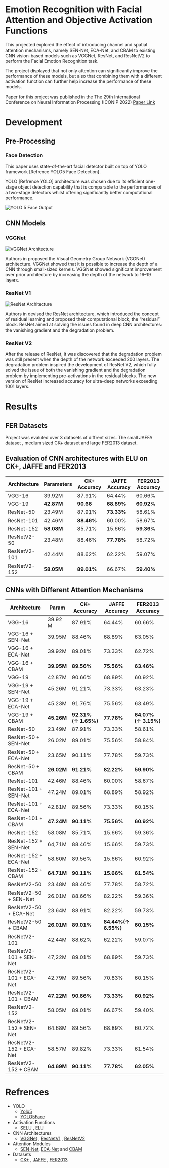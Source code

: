 # Emotion Recognition with Facial Attention and Objective Activation Functions

This projected explored the effect of introducing channel and spatial attention mechanisms, namely  SEN-Net, ECA-Net, and CBAM to existing CNN vision-based models such as VGGNet, ResNet, and ResNetV2 to perform the Facial Emotion Recognition task. 

The project displayed that not only attention can significantly improve the performance of these models, but also that combining them with a different activation function can further help increase the performance of these models.

Paper for this project was published in the The 29th International Conference on Neural Information Processing (ICONIP 2022) [Paper Link](https://link.springer.com/chapter/10.1007/978-981-99-1642-9_43)

# Development

## Pre-Processing
### Face Detection 
This paper uses state-of-the-art facial detector built on top of YOLO framework [Refrence YOLO5 Face Detection].

YOLO [Refrence YOLO] architecture was chosen due to its efficient one-stage object detection capability that is comparable to the performances of a two-stage detectors whilst offering significantly better computational performance.

![YOLO 5 Face Output](https://github.com/AndrzejMiskow/FER-with-Attention-and-Objective-Activation-Functions/blob/main/docs/images/Yolo5Face_Output.png)

## CNN Models
### VGGNet
![VGGNet Architecture](https://github.com/AndrzejMiskow/FER-with-Attention-and-Objective-Activation-Functions/blob/main/docs/images/VGGNet_Architecture.png)

Authors in proposed the Visual Geometry Group Network (VGGNet) architecture. VGGNet showed that it is possible to increase the depth of a CNN through small-sized kernels. VGGNet showed significant improvement over prior architecture by increasing the depth of the network to 16–19 layers. 

### ResNet V1
![ResNet Architecture](https://github.com/AndrzejMiskow/FER-with-Attention-and-Objective-Activation-Functions/blob/main/docs/images/ResNet_Architecture.png)

Authors in devised the ResNet architecture, which introduced the concept of residual learning and proposed their computational block, the “residual” block. ResNet aimed at solving the issues found in deep CNN architectures: the vanishing gradient and the degradation problem.

### ResNet V2
After the release of ResNet, it was discovered that the degradation problem was still present when the depth of the network exceeded 200 layers. The degradation problem inspired the development of ResNet V2, which fully solved the issue of both the vanishing gradient and the degradation problem by implementing pre-activations in the residual blocks. The new version of ResNet increased accuracy for ultra-deep networks exceeding  1001 layers.

# Results
## FER Datasets
Project was evaluted over 3 datasets of diffrent sizes. The small JAFFA dataset , medium sized CK+ dataset and large FER2013 dataset.

## Evaluation of CNN architectures with ELU on CK+, JAFFE and FER2013

| **Architecture** | **Parameters** | **CK+ Accuracy** | **JAFFE Accuracy** | **FER2013 Accuracy** |
|------------------|----------------|------------------|--------------------|----------------------|
| VGG-16           | 39.92M         | 87.91\%          | 64.44\%            | 60.66\%              |
| VGG-19           | **42.87M**     | **90.66**        | **68.89\%**        | **60.92\%**          |
| ResNet-50        | 23.49M         | 87.91\%          | **73.33\%**        | 58.61\%              |
| ResNet-101       | 42.46M         | **88.46%**       | 60.00\%            | 58.67\%              |
| ResNet-152       | **58.08M**     | 85.71\%          | 15.66\%            | **59.36\%**          |
| ResNetV2-50      | 23.48M         | 88.46\%          | **77.78\%**        | 58.72\%              |
| ResNetV2-101     | 42.44M         | 88.62\%          | 62.22\%            | 59.07\%              |
| ResNetV2-152     | **58.05M**     | **89.01\%**      | 66.67\%            | **59.40\%**          |


## CNNs with Different Attention Mechanisms

| Architecture | Param | CK+ Accuracy | JAFFE Accuracy | FER2013 Accuracy |
|---|---|---|---|---|
| VGG-16 | 39.92 M | 87.91\% | 64.44\% | 60.66\% |
| VGG-16 + SEN-Net | 39.95M | 88.46\% | 68.89\% | 63.05\% |
| VGG-16 + ECA-Net | 39.92M | 89.01\% | 73.33\% | 62.72\% |
| VGG-16 + CBAM | **39.95M** | **89.56\%** | **75.56\%** | **63.46\%** |
| VGG-19 | 42.87M | 90.66\% | 68.89\% | 60.92\% |
| VGG-19 + SEN-Net | 45.26M | 91.21\% | 73.33\% | 63.23\% |
| VGG-19 + ECA-Net | 45.23M | 91.76\% | 75.56\% | 63.49\% |
| VGG-19 + CBAM | **45.26M** | **92.31\% (↑ 1.65\%)** | **77.78\%** | **64.07\% (↑ 3.15\%)** |
| ResNet-50 | 23.49M | 87.91\% | 73.33\% | 58.61\% |
| ResNet-50 + SEN-Net | 26.02M | 89.01\% | 75.56\% | 58.84\% |
| ResNet-50 + ECA-Net | 23.65M | 90.11\% | 77.78\% | 59.73\% |
| ResNet-50 + CBAM | **26.02M** | **91.21\%** | **82.22\%** | **59.90\%** |
| ResNet-101 | 42.46M | 88.46\% | 60.00\% | 58.67\% |
| ResNet-101 + SEN-Net | 47.24M | 89.01\% | 68.89\% | 58.92\% |
| ResNet-101 + ECA-Net | 42.81M | 89.56\% | 73.33\% | 60.15\% |
| ResNet-101 + CBAM | **47.24M** | **90.11\%** | **75.56\%** | **60.92\%** |
| ResNet-152 | 58.08M | 85.71\% | 15.66\% | 59.36\% |
| ResNet-152 + SEN-Net | 64,71M | 88.46\% | 15.66\% | 59.73\% |
| ResNet-152 + ECA-Net | 58.60M | 89.56\% | 15.66\% | 60.92\% |
| ResNet-152 + CBAM | **64.71M** | **90.11\%** | **15.66\%** | **61.54\%** |
| ResNetV2-50 | 23.48M | 88.46\% | 77.78\% | 58.72\% |
| ResNetV2-50 + SEN-Net | 26.01M | 88.66\% | 82.22\% | 59.36\% |
| ResNetV2-50 + ECA-Net | 23.64M | 88.91\% | 82.22\% | 59.73\% |
| ResNetV2-50 + CBAM | **26.01M** | **89.01\%** | **84.44\%(↑ 6.55\%)** | **60.15\%** |
| ResNetV2-101 | 42.44M | 88.62\% | 62.22\% | 59.07\% |
| ResNetV2-101 + SEN-Net | 47,22M | 89.01\% | 68.89\% | 59.73\% |
| ResNetV2-101 + ECA-Net | 42.79M | 89.56\% | 70.83\% | 60.15\% |
| ResNetV2-101 + CBAM | **47.22M** | **90.66\%** | **73.33\%** | **60.92\%** |
| ResNetV2-152 | 58.05M | 89.01\% | 66.67\% | 59.40\% |
| ResNetV2-152 + SEN-Net | 64.68M | 89.56\% | 68.89\% | 60.72\% |
| ResNetV2-152 + ECA-Net | 58.57M | 89.82\% | 73.33\% | 61.54\% |
| ResNetV2-152 + CBAM | **64.69M** | **90.11\%** | **77.78\%** | **62.05\%** |


# Refrences
- YOLO
    - [Yolo5](https://github.com/ultralytics/yolov5)
    - [YOLO5Face](https://arxiv.org/abs/2105.12931)
- Activation Functions
    - [SELU](https://papers.nips.cc/paper/2017/hash/5d44ee6f2c3f71b73125876103c8f6c4-Abstract.html) , [ELU](https://arxiv.org/abs/1511.07289)   
- CNN Architectures
    - [VGGNet](https://arxiv.org/abs/1409.1556) , [ResNetV1](https://arxiv.org/abs/1512.03385) , [ResNetV2](https://arxiv.org/abs/1603.05027) 
- Attention Modules
    - [SEN-Net](https://arxiv.org/pdf/1709.01507.pdf), [ECA-Net](https://arxiv.org/abs/1910.03151) and [CBAM](https://arxiv.org/abs/1807.06521)
- Datasets
    - [CK+](https://www.kaggle.com/datasets/shawon10/ckplus) , [JAFFE](https://zenodo.org/record/3451524) , [FER2013](https://www.kaggle.com/datasets/msambare/fer2013)
